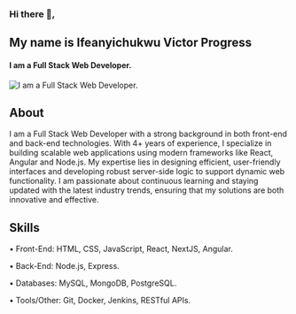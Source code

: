 ### Hi there 👋, 
## My name is Ifeanyichukwu Victor Progress
#### I am a Full Stack Web Developer.
![I am a Full Stack Web Developer.](https://github.com/user-attachments/assets/bdd64676-8b9f-4d70-8ebf-6bb36ba0a972)

## About
I am a Full Stack Web Developer with a strong background in both front-end and back-end technologies. With 4+ years of experience, I specialize in building scalable web applications using modern frameworks like React, Angular and Node.js. My expertise lies in designing efficient, user-friendly interfaces and developing robust server-side logic to support dynamic web functionality. I am passionate about continuous learning and staying updated with the latest industry trends, ensuring that my solutions are both innovative and effective.

## Skills
• Front-End: HTML, CSS, JavaScript, React, NextJS, Angular.

• Back-End: Node.js, Express.

• Databases: MySQL, MongoDB, PostgreSQL.

• Tools/Other: Git, Docker, Jenkins, RESTful APIs.
